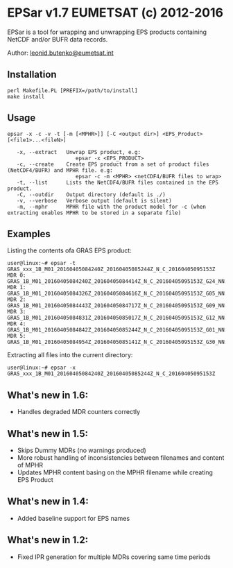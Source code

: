 # EPSar v1.7                                  EUMETSAT (c) 2012-2016

EPSar is a tool for wrapping and unwrapping EPS products containing NetCDF and/or BUFR data records.

Author: leonid.butenko@eumetsat.int

## Installation

    perl Makefile.PL [PREFIX=/path/to/install]
    make install

## Usage

    epsar -x -c -v -t [-m [<MPHR>]] [-C <output dir>] <EPS_Product> [<file1>...<fileN>]

       -x, --extract   Unwrap EPS product, e.g:
                          epsar -x <EPS_PRODUCT>
       -c, --create    Create EPS product from a set of product files (NetCDF4/BUFR) and MPHR file. e.g:
                          epsar -c -m <MPHR> <netCDF4/BUFR files to wrap>
       -t, --list      Lists the NetCDF4/BUFR files contained in the EPS product.
       -C, --outdir    Output directory (default is ./)
       -v, --verbose   Verbose output (default is silent)
       -m, --mphr      MPHR file with the product model for -c (when extracting enables MPHR to be stored in a separate file)


## Examples

Listing the contents ofa GRAS EPS product:

    user@linux:~# epsar -t GRAS_xxx_1B_M01_20160405084240Z_20160405085244Z_N_C_20160405095153Z
    MDR 0: GRAS_1B_M01_20160405084240Z_20160405084414Z_N_C_20160405095153Z_G24_NN.nc
    MDR 1: GRAS_1B_M01_20160405084326Z_20160405084616Z_N_C_20160405095153Z_G05_NN.nc
    MDR 2: GRAS_1B_M01_20160405084443Z_20160405084717Z_N_C_20160405095153Z_G09_NN.nc
    MDR 3: GRAS_1B_M01_20160405084831Z_20160405085017Z_N_C_20160405095153Z_G12_NN.nc
    MDR 4: GRAS_1B_M01_20160405084842Z_20160405085244Z_N_C_20160405095153Z_G01_NN.nc
    MDR 5: GRAS_1B_M01_20160405084954Z_20160405085141Z_N_C_20160405095153Z_G30_NN.nc

Extracting all files into the current directory:

    user@linux:~# epsar -x GRAS_xxx_1B_M01_20160405084240Z_20160405085244Z_N_C_20160405095153Z


## What's new in 1.6:

- Handles degraded MDR counters correctly

## What's new in 1.5:

- Skips Dummy MDRs (no warnings produced)
- More robust handling of inconsistencies between filenames and content of MPHR
- Updates MPHR content basing on the MPHR filename while creating EPS Product

## What's new in 1.4:

- Added baseline support for EPS names

## What's new in 1.2:

- Fixed IPR generation for multiple MDRs covering same time periods
